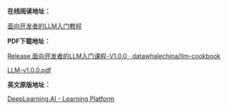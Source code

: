**在线阅读地址：**

[面向开发者的LLM入门教程](https://datawhalechina.github.io/llm-cookbook/)

**PDF下载地址：**

[Release 面向开发者的LLM入门课程-V1.0.0 · datawhalechina/llm-cookbook](https://github.com/datawhalechina/llm-cookbook/releases/tag/v1%2C0%2C0)

[LLM-v1.0.0.pdf](https://www.yuque.com/attachments/yuque/0/2025/pdf/2639475/1735718873313-b2033ae6-4a38-4861-a2f2-aee3bf4206fd.pdf)

**英文原版地址：**

[DeepLearning.AI - Learning Platform](https://learn.deeplearning.ai/)

